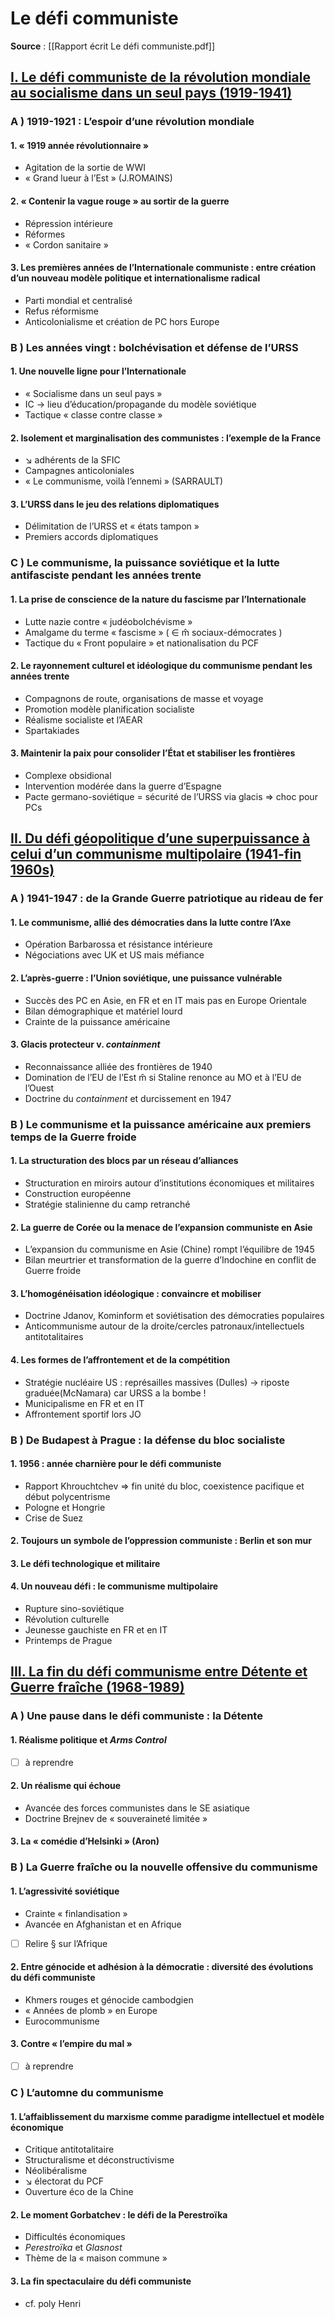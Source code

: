
# Le défi communiste

**Source** : [[Rapport écrit Le défi communiste.pdf]] 
## <u>I. Le défi communiste de la révolution mondiale au socialisme dans un seul pays (1919-1941)</u>

### A ) 1919-1921 : L’espoir d’une révolution mondiale 

#### 1. « 1919 année révolutionnaire »

- Agitation de la sortie de WWI 
- « Grand lueur à l’Est » (J.ROMAINS)

#### 2. « Contenir la vague rouge » au sortir de la guerre

- Répression intérieure 
- Réformes 
- « Cordon sanitaire »

#### 3. Les premières années de l’Internationale communiste : entre création d’un nouveau modèle politique et internationalisme radical

- Parti mondial et centralisé
- Refus réformisme 
- Anticolonialisme et création de PC hors Europe 

### B ) Les années vingt : bolchévisation et défense de l’URSS

#### 1. Une nouvelle ligne pour l’Internationale

- « Socialisme dans un seul pays »
- IC → lieu d’éducation/propagande du modèle soviétique 
- Tactique « classe contre classe »

#### 2. Isolement et marginalisation des communistes : l’exemple de la France 

- ↘ adhérents de la SFIC 
- Campagnes anticoloniales 
- « Le communisme, voilà l’ennemi » (SARRAULT)

#### 3. L’URSS dans le jeu des relations diplomatiques 

- Délimitation de l’URSS et « états tampon »
- Premiers accords diplomatiques 

### C ) Le communisme, la puissance soviétique et la lutte antifasciste pendant les années trente 

#### 1. La prise de conscience de la nature du fascisme par l’Internationale

- Lutte nazie contre « judéobolchévisme »
- Amalgame du terme « fascisme » ( ∈ m̂ sociaux-démocrates )
- Tactique du « Front populaire » et nationalisation du PCF 

#### 2. Le rayonnement culturel et idéologique du communisme pendant les années trente 

- Compagnons de route, organisations de masse et voyage 
- Promotion modèle planification socialiste 
- Réalisme socialiste et l’AEAR 
- Spartakiades

#### 3. Maintenir la paix pour consolider l’État et stabiliser les frontières 

- Complexe obsidional 
- Intervention modérée dans la guerre d’Espagne 
- Pacte germano-soviétique = sécurité de l’URSS via glacis ⇒ choc pour PCs

## <u>II. Du défi géopolitique d’une superpuissance à celui d’un communisme multipolaire (1941-fin 1960s)</u>

### A ) 1941-1947 : de la Grande Guerre patriotique au rideau de fer 

#### 1. Le communisme, allié des démocraties dans la lutte contre l’Axe 

- Opération Barbarossa et résistance intérieure 
- Négociations avec UK et US mais méfiance 

#### 2. L’après-guerre : l’Union soviétique, une puissance vulnérable 

- Succès des PC en Asie, en FR et en IT mais pas en Europe Orientale 
- Bilan démographique et matériel lourd 
- Crainte de la puissance américaine 

#### 3. Glacis protecteur v. *containment*

- Reconnaissance alliée des frontières de 1940 
- Domination de l’EU de  l’Est m̂ si Staline renonce au MO et à l’EU de l’Ouest 
- Doctrine du *containment* et durcissement en 1947 

### B ) Le communisme et la puissance américaine aux premiers temps de la Guerre froide 

#### 1. La structuration des blocs par un réseau d’alliances 

- Structuration en miroirs autour d’institutions économiques et militaires 
- Construction européenne 
- Stratégie stalinienne du camp retranché

#### 2. La guerre de Corée ou la menace de l’expansion communiste en Asie 

- L’expansion du communisme en Asie (Chine) rompt l’équilibre de 1945
- Bilan meurtrier et transformation de la guerre d’Indochine en conflit de Guerre froide 

#### 3. L’homogénéisation idéologique : convaincre et mobiliser 

- Doctrine Jdanov, Kominform et soviétisation des démocraties populaires 
- Anticommunisme autour de la droite/cercles patronaux/intellectuels antitotalitaires 

#### 4. Les formes de l’affrontement et de la compétition 

- Stratégie nucléaire US : représailles massives (Dulles) → riposte graduée(McNamara) car URSS a la bombe !
- Municipalisme en FR et en IT 
- Affrontement sportif lors JO 

### B ) De Budapest à Prague : la défense du bloc socialiste 

#### 1. 1956 : année charnière pour le défi communiste 

- Rapport Khrouchtchev ⇒ fin unité du bloc, coexistence pacifique et début polycentrisme 
- Pologne et Hongrie 
- Crise de Suez 
#### 2. Toujours un symbole de l’oppression communiste : Berlin et son mur 

#### 3. Le défi technologique et militaire 

#### 4. Un nouveau défi : le communisme multipolaire 

- Rupture sino-soviétique 
- Révolution culturelle 
- Jeunesse gauchiste en FR et en IT
- Printemps de Prague 

## <u>III. La fin du défi communisme entre Détente et Guerre fraîche (1968-1989)</u>

### A ) Une pause dans le défi communiste : la Détente 

#### 1. Réalisme politique et *Arms Control* 

- [ ] à reprendre 
#### 2. Un réalisme qui échoue 

- Avancée des forces communistes dans le SE asiatique 
- Doctrine Brejnev de « souveraineté limitée »

#### 3. La « comédie d’Helsinki » (Aron)

### B ) La Guerre fraîche ou la nouvelle offensive du communisme 

#### 1. L’agressivité soviétique 

- Crainte « finlandisation »
- Avancée en Afghanistan et en Afrique
- [ ] Relire § sur l’Afrique 

#### 2. Entre génocide et adhésion à la démocratie : diversité des évolutions du défi communiste 

- Khmers rouges et génocide cambodgien 
- « Années de plomb » en Europe 
- Eurocommunisme 

#### 3. Contre « l’empire du mal »

- [ ] à reprendre 

### C ) L’automne du communisme 

#### 1. L’affaiblissement du marxisme comme paradigme intellectuel et modèle économique 

- Critique antitotalitaire 
- Structuralisme et déconstructivisme 
- Néolibéralisme 
- ↘ électorat du PCF 
- Ouverture éco de la Chine

#### 2. Le moment Gorbatchev : le défi de la Perestroïka 

- Difficultés économiques 
- *Perestroïka* et *Glasnost* 
- Thème de la « maison commune »

#### 3. La fin spectaculaire du défi communiste

- cf. poly Henri 




















